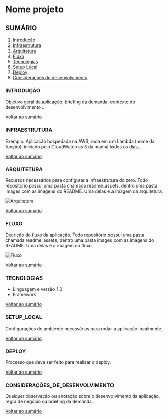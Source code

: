 # Nome projeto

## SUMÁRIO

1. [Introdução](#INTRODUÇÃO)
2. [Infraestrutura](#INFRAESTRUTURA)
3. [Arquitetura](#ARQUITETURA)
4. [Fluxo](#FLUXO)
5. [Tecnologias](#TECNOLOGIAS)
6. [Setup Local](#SETUP_LOCAL)
7. [Deploy](#DEPLOY)
8. [Considerações de desenvolvimento](#CONSIDERAÇÕES_DE_DESENVOLVIMENTO)

### INTRODUÇÃO

Objetivo geral da aplicação, briefing da demanda, contexto do desenvolvimento ...

[Voltar ao sumário](#SUMÁRIO)

### INFRAESTRUTURA

Exemplo: Aplicação hospedada na AWS, roda em um Lambda (nome da função), iniciado pelo CloudWatch as 3 da manhã todos os dias...

[Voltar ao sumário](#SUMÁRIO)

### ARQUITETURA

Recursos necessários para configurar a infraestrutura do zero. Todo repositório possui uma pasta chamada readme_assets, dentro uma pasta
images com as imagens do README. Uma delas é a imagem da arquitetura.

![Arquitetura](./readme_assets/images/arquitetura.png)

[Voltar ao sumário](#SUMÁRIO)

### FLUXO

Decrição do fluxo da aplicação. Todo repositório possui uma pasta chamada readme_assets, dentro uma pasta
images com as imagens do README. Uma delas é a imagem do fluxo.

![Fluxo](./readme_assets/images/fluxo.png)

[Voltar ao sumário](#SUMÁRIO)

### TECNOLOGIAS

-   Linguagem e versão 1.0
-   Framework

[Voltar ao sumário](#SUMÁRIO)

### SETUP_LOCAL

Configurações de ambiente necessárias para rodar a aplicação localmente.

[Voltar ao sumário](#SUMÁRIO)

### DEPLOY

Processo que deve ser feito para realizar o deploy.

[Voltar ao sumário](#SUMÁRIO)

### CONSIDERAÇÕES_DE_DESENVOLVIMENTO

Qualquer observação ou anotação sobre o desenvolvimento da aplicação, regra de negócio ou briefing da demanda.

[Voltar ao sumário](#SUMÁRIO)
